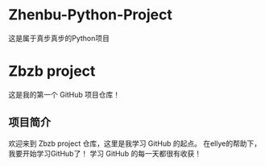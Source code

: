 # Zhenbu-Python-Project
这是属于真步真步的Python项目
# Zbzb project

这是我的第一个 GitHub 项目仓库！

## 项目简介

欢迎来到 Zbzb project 仓库，这里是我学习 GitHub 的起点。
在ellye的帮助下，我要开始学习GitHub了！
学习 GitHub 的每一天都很有收获！
